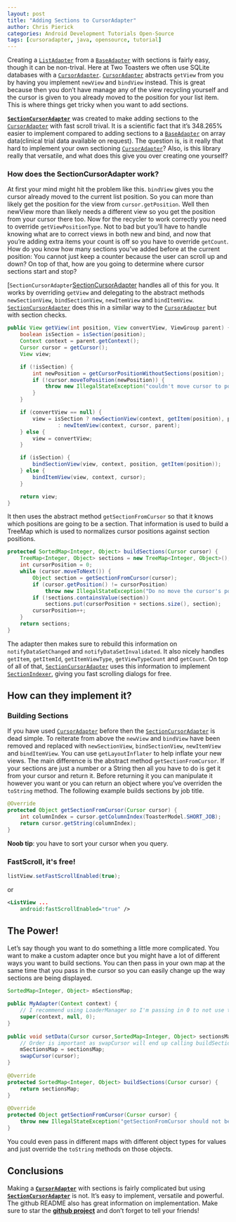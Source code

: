 ```yaml
---
layout: post
title: "Adding Sections to CursorAdapter"
author: Chris Pierick
categories: Android Development Tutorials Open-Source
tags: [cursoradapter, java, opensource, tutorial]
---
```


Creating a [`ListAdapter`][ListAdapter] from a [`BaseAdapter`][BaseAdapter] with sections is fairly easy, though it can be non-trival. Here at Two Toasters we often use SQLite databases with a [`CursorAdapter`][CursorAdapter]. [`CursorAdapter`][CursorAdapter] abstracts `getView` from you by having you implement `newView` and `bindView` instead. This is great because then you don’t have manage any of the view recycling yourself and the cursor is given to you already moved to the position for your list item. This is where things get tricky when you want to add sections.

[__`SectionCursorAdapter`__][SectionCursorAdapter] was created to make adding sections to the [`CursorAdapter`][CursorAdapter] with fast scroll trival. It is a scientific fact that it’s 348.265% easier to implement compared to adding sections to a [`BaseAdapter`][BaseAdapter] on array data(clinical trial data available on request). The question is, is it really that hard to implement your own sectioning [`CursorAdapter`][CursorAdapter]? Also, is this library really that versatile, and what does this give you over creating one yourself?

<!--more-->

### How does the SectionCursorAdapter work?

At first your mind might hit the problem like this. `bindView` gives you the cursor already moved to the current list position. So you can more than likely get the position for the view from `cursor.getPosition`. Well then newView more than likely needs a different view so you get the position from your cursor there too. Now for the recycler to work correctly you need to override `getViewPositionType`. Not to bad but you’ll have to handle knowing what are to correct views in both new and bind, and now that you’re adding extra items your count is off so you have to override `getCount`. How do you know how many sections you’ve added before at the current position: You cannot just keep a counter because the user can scroll up and down? On top of that, how are you going to determine where cursor sections start and stop?

[`SectionCursorAdapter`[SectionCursorAdapter] handles all of this for you. It works by overriding `getView` and delegating to the abstract methods `newSectionView`, `bindSectionView`, `newItemView` and `bindItemView`. [`SectionCursorAdapter`][SectionCursorAdapter] does this in a similar way to the [`CursorAdapter`][CursorAdapter] but with section checks.

```java
public View getView(int position, View convertView, ViewGroup parent) {
    boolean isSection = isSection(position);
    Context context = parent.getContext();
    Cursor cursor = getCursor();
    View view;

    if (!isSection) {
        int newPosition = getCursorPositionWithoutSections(position);
        if (!cursor.moveToPosition(newPosition)) {
            throw new IllegalStateException("couldn't move cursor to position " + newPosition);
        }
    }

    if (convertView == null) {
        view = isSection ? newSectionView(context, getItem(position), parent)
                : newItemView(context, cursor, parent);
    } else {
        view = convertView;
    }

    if (isSection) {
        bindSectionView(view, context, position, getItem(position));
    } else {
        bindItemView(view, context, cursor);
    }

    return view;
}
```

It then uses the abstract method `getSectionFromCursor` so that it knows which positions are going to be a section. That information is used to build a TreeMap which is used to normalizes cursor positions against section positions.

```java
protected SortedMap<Integer, Object> buildSections(Cursor cursor) {
    TreeMap<Integer, Object> sections = new TreeMap<Integer, Object>();
    int cursorPosition = 0;
    while (cursor.moveToNext()) {
        Object section = getSectionFromCursor(cursor);
        if (cursor.getPosition() != cursorPosition)
            throw new IllegalStateException("Do no move the cursor's position in getSectionFromCursor.");
        if (!sections.containsValue(section))
            sections.put(cursorPosition + sections.size(), section);
        cursorPosition++;
    }
    return sections;
}
```

The adapter then makes sure to rebuild this information on `notifyDataSetChanged` and `notifyDataSetInvalidated`. It also nicely handles `getItem`, `getItemId`, `getItemViewType`, `getViewTypeCount` and `getCount`. On top of all of that, [`SectionCursorAdapter`][SectionCursorAdapter] uses this information to implement [`SectionIndexer`][SectionIndexer], giving you fast scrolling dialogs for free.

## How can they implement it?

### Building Sections

If you have used [`CursorAdapter`][CursorAdapter] before then the [`SectionCursorAdapter`][SectionCursorAdapter] is dead simple. To reiterate from above the `newView` and `bindView` have been removed and replaced with `newSectionView`, `bindSectionView`, `newItemView` and `bindItemView`. You can use `getLayoutInflater` to help inflate your new views. The main difference is the abstract method `getSectionFromCursor`. If your sections are just a number or a String then all you have to do is get it from your cursor and return it. Before returning it you can manipulate it however you want or you can return an object where you’ve overriden the `toString` method. The following example builds sections by job title.

```java
@Override
protected Object getSectionFromCursor(Cursor cursor) {
    int columnIndex = cursor.getColumnIndex(ToasterModel.SHORT_JOB);
    return cursor.getString(columnIndex);
}
```

__Noob tip__: you have to sort your cursor when you query.

### FastScroll, it's free!

```java
listView.setFastScrollEnabled(true);
```

or

```xml
<ListView ... 
    android:fastScrollEnabled="true" />
```

## The Power!

Let’s say though you want to do something a little more complicated. You want to make a custom adapter once but you might have a lot of different ways you want to build sections. You can then pass in your own map at the same time that you pass in the cursor so you can easily change up the way sections are being displayed.

```java
SortedMap<Integer, Object> mSectionsMap;
 
public MyAdapter(Context context) {
    // I recommend using LoaderManager so I'm passing in 0 to not use the data observer.
    super(context, null, 0);
}
 
public void setData(Cursor cursor,SortedMap<Integer, Object> sectionsMap) {
    // Order is important as swapCursor will end up calling buildSections.
    mSectionsMap = sectionsMap;
    swapCursor(cursor);
}
 
@Override
protected SortedMap<Integer, Object> buildSections(Cursor cursor) {
    return sectionsMap;
}
 
@Override
protected Object getSectionFromCursor(Cursor cursor) {
    throw new IllegalStateException("getSectionFromCursor should not being called in this adapter as buildSections is overriden.");
}
```

You could even pass in different maps with different object types for values and just override the `toString` methods on those objects.

## Conclusions

Making a [__`CursorAdapter`__][CursorAdapter] with sections is fairly complicated but using [__`SectionCursorAdapter`__][SectionCursorAdapter] is not. It’s easy to implement, versatile and powerful. The github README also has great information on implementation. Make sure to star the [__github project__][SectionCursorAdapter] and don’t forget to tell your friends!


[CursorAdapter]: http://developer.android.com/reference/android/support/v4/widget/CursorAdapter.html
[BaseAdapter]: http://developer.android.com/reference/android/widget/BaseAdapter.html
[ListAdapter]: http://developer.android.com/reference/android/widget/ListAdapter.html
[SectionCursorAdapter]: https://github.com/twotoasters/SectionCursorAdapter
[SectionIndexer]: http://developer.android.com/reference/android/widget/SectionIndexer.html

